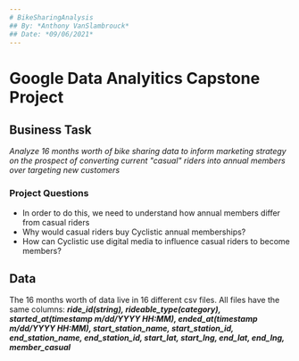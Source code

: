 ```yaml
---
# BikeSharingAnalysis
## By: *Anthony VanSlambrouck*
## Date: *09/06/2021*
---
```

# Google Data Analyitics Capstone Project

## Business Task 
*Analyze 16 months worth of bike sharing data to inform marketing strategy on the prospect of converting current "casual" riders into annual members over targeting new customers*
### Project Questions
- In order to do this, we need to understand how annual members differ from casual riders
- Why would casual riders buy Cyclistic annual memberships?
- How can Cyclistic use digital media to influence casual riders to become members?

## Data
The 16 months worth of data live in 16 different csv files. All files have the same columns: ***ride_id(string), rideable_type(category), started_at(timestamp m/dd/YYYY HH:MM), ended_at(timestamp m/dd/YYYY HH:MM), start_station_name, start_station_id, end_station_name, end_station_id, start_lat, start_lng, end_lat, end_lng, member_casual***
